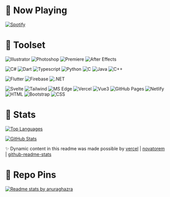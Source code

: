 # 🌌 Now Playing

[![Spotify](https://novatorem-az-21.vercel.app/api/spotify)](https://open.spotify.com/user/Az21)

# 🚀 Toolset

![Illustrator](https://img.shields.io/badge/Vector-Illustrator-FF9A00?style=for-the-badge&logo=adobe%20illustrator&logoColor=fff)
![Photoshop](https://img.shields.io/badge/Raster-Photoshop-31A8FF?style=for-the-badge&logo=adobe%20photoshop&logoColor=fff)
![Premiere](https://img.shields.io/badge/Video-Premiere%20Pro-9999FF?style=for-the-badge&logo=adobe%20premiere%20pro&logoColor=fff)
![After Effects](https://img.shields.io/badge/Animate-After%20Effects-9999FF?style=for-the-badge&logo=adobe%20after%20effects&logoColor=fff)

![C#](https://img.shields.io/badge/Lang-C%20Sharp-95478E?style=for-the-badge&logo=c%20sharp&logoColor=fff)
![Dart](https://img.shields.io/badge/Lang-Dart-1EB5F5?style=for-the-badge&logo=dart&logoColor=fff)
![Typescript](https://img.shields.io/badge/Lang-Typescript-3178C6?style=for-the-badge&logo=typescript&logoColor=fff)
![Python](https://img.shields.io/badge/Lang-Python-F7BD2F?style=for-the-badge&logo=python&logoColor=fff)
![C](https://img.shields.io/badge/Lang-C-005597?style=for-the-badge&logo=c&logoColor=fff)
![Java](https://img.shields.io/badge/Lang-Java-007396?style=for-the-badge&logo=java&logoColor=fff)
![C++](https://img.shields.io/badge/Lang-C++-005597?style=for-the-badge&logo=c%2B%2B&logoColor=fff)

![Flutter](https://img.shields.io/badge/SDK-Flutter-1EB5F5?style=for-the-badge&logo=flutter&logoColor=fff)
![Firebase](https://img.shields.io/badge/DEV-Firebase-FFCB2D?style=for-the-badge&logo=firebase&logoColor=fff)
![.NET](https://img.shields.io/badge/Framework-.NET-512BD4?style=for-the-badge&logo=.net&logoColor=fff)

![Svelte](https://img.shields.io/badge/Framework-Svelte-F73C00?style=for-the-badge&logo=svelte&logoColor=fff)
![Tailwind](https://img.shields.io/badge/Library-Tailwind%20CSS-06B6D4?style=for-the-badge&logo=tailwind%20css&logoColor=fff)
![MS Edge](https://img.shields.io/badge/Debug-MS%20Edge-3AC769?style=for-the-badge&logo=microsoft%20edge&logoColor=fff)
![Vercel](https://img.shields.io/badge/Deploy-Vercel-302F2F?style=for-the-badge&logo=vercel&logoColor=fff)
![Vue3](https://img.shields.io/badge/Framework-Vue-3FB27F?style=for-the-badge&logo=vue%20dot%20js&logoColor=fff)
![GitHub Pages](https://img.shields.io/badge/Deploy-Github%20Pages-302F2F?style=for-the-badge&logo=github&logoColor=fff)
![Netlify](https://img.shields.io/badge/Deploy-Netlify-31B5BA?style=for-the-badge&logo=netlify&logoColor=fff)
![HTML](https://img.shields.io/badge/Markup-HTML-E96228?style=for-the-badge&logo=html5&logoColor=fff)
![Bootstrap](https://img.shields.io/badge/Library-Bootstrap-533B78?style=for-the-badge&logo=bootstrap&logoColor=fff)
![CSS](https://img.shields.io/badge/Style-CSS-2862E9?style=for-the-badge&logo=css3&logoColor=fff)

# 🎴 Stats

[![Top Languages](https://github-readme-stats-az-21.vercel.app/api/top-langs/?username=Az-21&hide=jupyter%20notebook&langs_count=8&layout=compact&theme=tokyonight)](https://github.com/Az-21/github-readme-stats)

[![GitHub Stats](https://github-readme-stats-az-21.vercel.app/api?username=Az-21&count_private=true&show_icons=true&theme=tokyonight)](https://github.com/Az-21/github-readme-stats)

✨ Dynamic content in this readme was made possible by [vercel](https://github.com/vercel/vercel) | [novatorem](https://github.com/novatorem/novatorem) | [github-readme-stats](https://github.com/anuraghazra/github-readme-stats)

# 🌸 Repo Pins

[![Readme stats by anuraghazra](https://github-readme-stats-az-21.vercel.app/api/pin/?username=Az-21&repo=flutter-snippets&theme=tokyonight)](https://github.com/Az-21/flutter-snippets)

